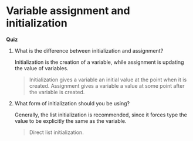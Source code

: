 # Variable assignment and initialization

**Quiz**

1. What is the difference between initialization and assignment?
   
   Initialization is the creation of a variable, while assignment is updating the value of variables.

   > Initialization gives a variable an initial value at the point when it is created. Assignment gives a variable a value at some point after the variable is created.

2. What form of initialization should you be using?

   Generally, the list initialization is recommended, since it forces type the value to be explicitly the same as the variable.

   > Direct list initialization.

